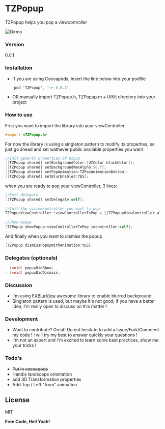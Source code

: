 # TZPopup

TZPopup helps you pop a viewcontroller

![Demo](http://havocked.github.io/TZPopupExample.gif)


### Version
0.0.1

### Installation

- If you are using Cocoapods, insert the line below into your podfile

```objectivec
    pod 'TZPopup', '~> 0.0.1'
```
- OR manually import TZPopup.h, TZPopup.m + UIKit directory into your project

### How to use

First you want to import the library into your viewController
```objective-c
#import <TZPopup.h>
```
For now the library is using a singleton pattern to modify its properties, so just go ahead and set wathever public available properties you want
```objective-c
//Init general properties of popup
[[TZPopup shared] setBackgroundColor:[UIColor blackColor]];
[[TZPopup shared] setBackgroundMaxAlpha:50.f];
[[TZPopup shared] setPopAnimation:TZPopAnimationBottom];
[[TZPopup shared] setBlurEnabled:YES];
```

when you are ready to pop your viewController, 3 lines:

```objective-c
//Init delegate
[[TZPopup shared] setDelegate:self];
    
//Init the uiviewcontroller you want to pop
TZPopupViewController *viewControllerToPop = [[TZPopupViewController alloc] initWithNibName:@"TZPopupViewController" bundle:nil];
    
//Show popup
[TZPopup showPopup:viewControllerToPop incontroller:self];
```

And finally when you want to dismiss the popup
```objective-c
[TZPopup dismissPopupWithAnimation:YES];
```


### Delegates (optionals)
```objective-c
- (void) popupDidShow;
- (void) popupDidDismiss;
```

### Discussion
- I'm using [FXBlurView](https://github.com/nicklockwood/FXBlurView) awesome library to enable blurred background
- Singleton pattern is used, but maybe it's not good, if you have a better idea, I'm really open to discuss on this matter !

### Development

- Want to contribute? Great! Do not hesitate to add a Issue/Fork/Comment my code ! I will try my best to answer quickly your questions !
- I'm not an expert and I'm excited to learn some best practices, show me your tricks !


### Todo's

 - ~~Put in cocoapods~~
 - Handle landscape orientation
 - add 3D Transformation properties
 - Add Top / Left "from" animation 

License
----
MIT


**Free Code, Hell Yeah!**